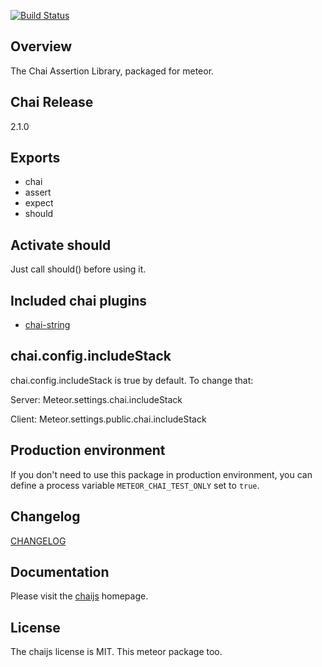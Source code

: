 [![Build Status](https://travis-ci.org/practicalmeteor/meteor-chai.svg?branch=master)](https://travis-ci.org/practicalmeteor/meteor-chai)

## Overview

The Chai Assertion Library, packaged for meteor.

## Chai Release

2.1.0

## Exports

* chai
* assert
* expect
* should

## Activate should

Just call should() before using it.

## Included chai plugins

* [chai-string](http://chaijs.com/plugins/chai-string)

## chai.config.includeStack

chai.config.includeStack is true by default. To change that:

Server: Meteor.settings.chai.includeStack

Client: Meteor.settings.public.chai.includeStack

## Production environment

If you don't need to use this package in production environment, you can define a process variable `METEOR_CHAI_TEST_ONLY` set to `true`.

## Changelog

[CHANGELOG](https://github.com/practicalmeteor/meteor-chai/blob/master/CHANGELOG.md)

## Documentation

Please visit the [chaijs](http://chaijs.com/) homepage.

## License

The chaijs license is MIT. This meteor package too.
